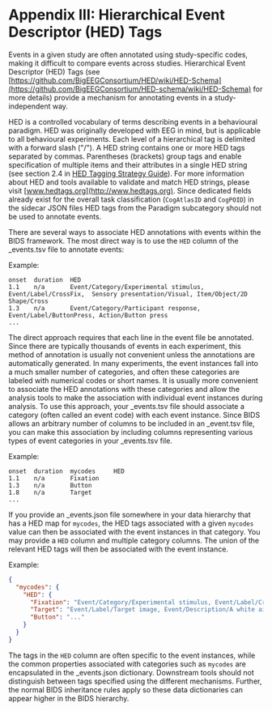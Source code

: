 # Appendix III: Hierarchical Event Descriptor (HED) Tags

Events in a given study are often annotated using study-specific codes, making it difficult to compare events across studies. Hierarchical Event Descriptor (HED) Tags (see [https://github.com/BigEEGConsortium/HED/wiki/HED-Schema](https://github.com/BigEEGConsortium/HED-schema/wiki/HED-Schema) for more details) provide a mechanism for annotating events in a study-independent way. 

HED is a controlled vocabulary of terms describing events in a behavioural paradigm. HED was originally developed with EEG in mind, but is applicable to all behavioural experiments. Each level of a hierarchical tag is delimited with a forward slash ("/"). A HED string contains one or more HED tags separated by commas. Parentheses (brackets) group tags and enable specification of multiple items and their attributes in a single HED string (see section 2.4 in [HED Tagging Strategy Guide](http://www.hedtags.org/downloads/HED%20Tagging%20Strategy%20Guide.pdf)). For more information about HED and tools available to validate and match HED strings, please visit [www.hedtags.org](http://www.hedtags.org). Since dedicated fields already exist for the overall task classification (`CogAtlasID` and `CogPOID`) in the sidecar JSON files HED tags from the Paradigm subcategory should not be used to annotate events.  

There are several ways to associate HED annotations with events within the BIDS framework.  The most direct way is to use the `HED` column of the _events.tsv file to annotate events:  

Example:  

```
onset  duration  HED
1.1    n/a       Event/Category/Experimental stimulus, Event/Label/CrossFix,  Sensory presentation/Visual, Item/Object/2D Shape/Cross
1.3    n/a       Event/Category/Participant response, Event/Label/ButtonPress, Action/Button press
...

```
The direct approach requires that each line in the event file be annotated. Since there are typically thousands of events in each experiment, this method of annotation is usually not convenient unless the annotations are automatically generated. In many experiments, the event instances fall into a much smaller number of categories, and often these categories are labeled with numerical codes or short names. It is usually more convenient to associate the HED annotations with these categories and allow the analysis tools to make the association with individual event instances during analysis. To use this approach, your _events.tsv file should associate a category (often called an event code) with each event instance. Since BIDS allows an arbitrary number of columns to be included in an _event.tsv file, you can make this association by including columns representing various types of event categories in your _events.tsv file.

Example:  

```
onset  duration  mycodes     HED
1.1    n/a       Fixation  
1.3    n/a       Button
1.8    n/a       Target
...

```
If you provide an _events.json file somewhere in your data hierarchy that has a HED map for `mycodes`, the HED tags associated with a given `mycodes` value can then be associated with the event instances in that category.  You may provide a `HED` column and multiple category columns.  The union of the relevant HED tags will then be associated with the event instance.

Example:  

```JSON
{
  "mycodes": {
    "HED": {
      "Fixation": "Event/Category/Experimental stimulus, Event/Label/CrossFix, Event/Description/A cross appears at screen center to serve as a fixation point, Sensory presentation/Visual, Item/Object/2D Shape/Cross, Attribute/Visual/Fixation point, Attribute/Visual/Rendering type/Screen, Attribute/Location/Screen/Center",
      "Target": "Event/Label/Target image, Event/Description/A white airplane as the RSVP target superimposed on a satellite image is displayed., Event/Category/Experimental stimulus, (Item/Object/Vehicle/Aircraft/Airplane, Participant/Effect/Cognitive/Target, Sensory presentation/Visual/Rendering type/Screen/2D), (Item/Natural scene/Arial/Satellite, Sensory presentation/Visual/Rendering type/Screen/2D)",
      "Button": "..."
    }
  }
}
```

The tags in the `HED` column are often specific to the event instances, while the common properties associated with categories such as `mycodes` are encapsulated in the _events.json dictionary. Downstream tools should not distinguish between tags specified using the different mechanisms. Further, the normal BIDS inheritance rules apply so these data dictionaries can appear higher in the BIDS hierarchy.  
